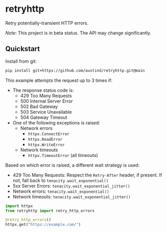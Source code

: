 # retryhttp

Retry potentially-transient HTTP errors.

*Note*: This project is in beta status. The API may change significantly.

## Quickstart

Install from git:

```bash
pip install git+https://github.com/austind/retryhttp.git@main
```

This example attempts the request up to 3 times if:

* The response status code is:
  * 429 Too Many Requests
  * 500 Internal Server Error
  * 502 Bad Gateway
  * 503 Service Unavailable
  * 504 Gateway Timeout
* One of the following exceptions is raised:
  * Network errors
    * `httpx.ConnectError`
    * `httpx.ReadError`
    * `httpx.WriteError`
  * Network timeouts
    * `httpx.TimeoutError` (all timeouts)

Based on which error is raised, a different wait strategy is used:

* 429 Too Many Requests: Respect the `Retry-After` header, if present. If not, fall back to `tenacity.wait_exponential()`
* 5xx Server Errors: `tenacity.wait_exponential_jitter()`
* Network errors: `tenacity.wait_exponential()`
* Network timeouts: `tenacity.wait_exponential_jitter()`

```python
import httpx
from retryhttp import retry_http_errors

@retry_http_errors()
httpx.get("https://example.com/")
```
